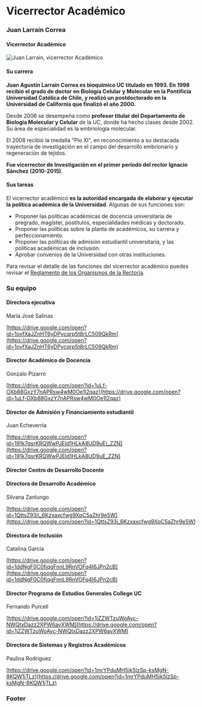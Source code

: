 # Vicerrector Académico

### Juan Larraín Correa

#### Vicerrector Académico

![Juan Larra&#xED;n, vicerrector Acad&#xE9;mico](../../../.gitbook/assets/_mg_5371.jpg)

#### Su carrera

**Juan Agustín Larraín Correa es bioquímico UC titulado en 1993. En 1998 recibió el grado de doctor en Biología Celular y Molecular en la Pontificia Universidad Católica de Chile, y realizó un postdoctorado en la Universidad de California que finalizó el año 2000.**

Desde 2006 se desempeña como **profesor titular del Departamento de Biología Molecular y Celular** de la UC, donde ha hecho clases desde 2002. Su área de especialidad es la embriología molecular.

El 2008 recibió la medalla "Pío XI", en reconocimiento a su destacada trayectoria de investigación en el campo del desarrollo embrionario y regeneración de tejidos.

**Fue vicerrector de Investigación en el primer período del rector Ignacio Sánchez \(2010-2015\)**.

#### Sus tareas

El vicerrector académico **es la autoridad encargada de elaborar y ejecutar la política académica de la Universidad**. Algunas de sus funciones son:

* Proponer las políticas académicas de docencia universitaria de pregrado, magíster, postítulos, especialidades médicas y doctorado.
* Proponer las políticas sobre la planta de académicos, su carrera y perfeccionamiento.
* Proponer las políticas de admisión estudiantil universitaria, y las políticas académicas de inclusión.
* Aprobar convenios de la Universidad con otras instituciones.

Para revisar el detalle de las funciones del vicerrector académico puedes revisar el [Reglamento de los Organismos de la Rectoría](http://secretariageneral.uc.cl/documento/normas-generales/101-reglamento-de-los-organismos-de-rectoria/file).

### Su equipo

#### Directora ejecutiva

María José Salinas

[https://drive.google.com/open?id=1ovfXaJZnHT6yDPycqrp5t8rLC509QkRm](https://drive.google.com/open?id=1ovfXaJZnHT6yDPycqrp5t8rLC509QkRm)

#### Director Académico de Docencia

Gonzalo Pizarro

[https://drive.google.com/open?id=1uLf-OXb88GxzY7nAPRsw4wM0Oe1l2qaz](https://drive.google.com/open?id=1uLf-OXb88GxzY7nAPRsw4wM0Oe1l2qaz)

#### Director de Admisión y Financiamiento estudiantil

Juan Echeverría

[https://drive.google.com/open?id=191k7qsrKRQWwPJEId1HLkA8UD9uE\_ZZN](https://drive.google.com/open?id=191k7qsrKRQWwPJEId1HLkA8UD9uE_ZZN)

#### Director Centro de Desarrollo Docente

#### Directora de Desarrollo Académico

Silvana Zanlungo

[https://drive.google.com/open?id=1QttsZ93i\_6Kzxaxcfwg9XpC5aZhr9e5W](https://drive.google.com/open?id=1QttsZ93i_6Kzxaxcfwg9XpC5aZhr9e5W)

#### Directora de Inclusión

Catalina García

[https://drive.google.com/open?id=1ddNgF0C0fiqgFnnL9RnVOFq4I6JPn2cB](https://drive.google.com/open?id=1ddNgF0C0fiqgFnnL9RnVOFq4I6JPn2cB)

#### Director Programa de Estudios Generales College UC

Fernando Purcell

[https://drive.google.com/open?id=1jZZWTzuWoAyc-NWQtxDazz2XPW6avXWM](https://drive.google.com/open?id=1jZZWTzuWoAyc-NWQtxDazz2XPW6avXWM)

#### Directora de Sistemas y Registros Académicos

Paulina Rodríguez

[https://drive.google.com/open?id=1mrYPduMH5jk5lzSp-ksMgN-8KQW1jTLz](https://drive.google.com/open?id=1mrYPduMH5jk5lzSp-ksMgN-8KQW1jTLz)



### Footer

